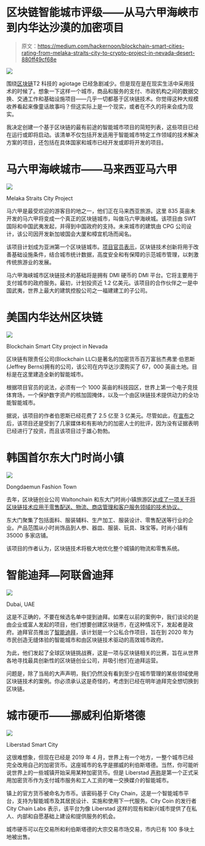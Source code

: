# 区块链智能城市评级——从马六甲海峡市到内华达沙漠的加密项目

> 原文：<https://medium.com/hackernoon/blockchain-smart-cities-rating-from-melaka-straits-city-to-crypto-project-in-nevada-desert-880ff49cf68e>

![](img/e212b8288cb296e15d79692377c5cfce.png)

围绕[区块链](https://hackernoon.com/tagged/blockchain)T2 科技的 agiotage 已经急剧减少。但是现在是在现实生活中采用技术的时候了。想象一下这样一个城市，商品和服务的支付、市政机构之间的数据交换、交通工作和基础设施项目——几乎一切都基于区块链技术。你觉得这种大规模收养看起来像童话故事吗？但这实际上是一个现实，或者在不久的将来会成为现实。

我决定创建一个基于区块链的最有前途的智能城市项目的简短列表，这些项目已经在运行或即将启动。该清单不仅包括开发适用于智能城市特定工作领域的技术解决方案的项目，还包括在具体国家和城市已经开发或即将开发的项目。

# 马六甲海峡城市——马来西亚马六甲

![](img/2e3cfc3398aab8703618cddfee36bda7.png)

Melaka Straits City Project

马六甲是最受欢迎的游客目的地之一，他们正在马来西亚旅游。这里 835 英亩未开发的马六甲将变成一个真正的区块链城市，叫做马六甲海峡城。该项目由 SWT 国际和中国武夷发起，并得到中国政府的支持。未来城市的建筑由 CPG 公司设计，该公司因开发新加坡国会大厦和樟宜机场而闻名。

该项目计划成为亚洲第一个区块链城市。[项目官员表示](https://malacca.io/)，区块链技术创新将用于改善基础设施条件，结合城市统计数据，高度安全和有保障的示范城市管理，以刺激传统旅游业的发展。

马六甲海峡城市区块链技术的基础将是拥有 DMI 硬币的 DMI 平台。它将主要用于支付城市的政府服务。最初，计划投资近 1.2 亿美元。该项目的合作伙伴之一是中国武夷，世界上最大的建筑控股公司之一福建建工的子公司。

# 美国内华达州区块链

![](img/994527f6e2f291f39a6ebc7c3482cb9d.png)

Blockchain Smart City project in Nevada

区块链有限责任公司(Blockchain LLC)是著名的加密货币百万富翁杰弗里·伯恩斯(Jeffrey Berns)拥有的公司，该公司在内华达沙漠购买了 67，000 英亩土地。目标是在这里建造全新的智能城市。

根据项目官员的说法，必须有一个 1000 英亩的科技园区，世界上第一个电子竞技体育场，一个保护数字资产的核加固掩体，以及一个由区块链技术提供动力的全功能智能城市。

据说，该项目的作者伯恩斯已经花费了 2.5 亿至 3 亿美元。尽管如此，在[宣布](https://www.dezeen.com/2018/11/06/blockchain-innovation-park-smart-city-nevada-jeffrey-berns/)之后，该项目还是受到了几家媒体和有影响力的加密人士的批评，因为没有证据表明已经进行了投资，而且该项目过于雄心勃勃。

# 韩国首尔东大门时尚小镇

![](img/9a6070bae51fab5aa2a44edfee28c809.png)

Dongdaemun Fashion Town

去年，区块链创业公司 Waltonchain 和东大门时尚小镇旅游区[达成了一项关于将区块链技术应用于零售配送、物流、商店管理和客户服务领域的技术协议。](/@Waltonchain_EN/waltonchian-partners-with-dongdaemun-fashion-town-to-initiate-its-first-implementation-of-588524ba5a19)

东大门聚集了包括面料、服装辅料、生产加工、服装设计、零售配送等行业的企业。产品范围从小时尚饰品到人参、器皿、服装、玩具、珠宝等。时尚小镇有 35000 多家店铺。

该项目的作者认为，区块链技术将极大地优化整个城镇的物流和零售系统。

# 智能迪拜—阿联酋迪拜

![](img/097192712839c08d59dd45ef465e6050.png)

Dubai, UAE

这是不正确的，不要在候选名单中提到迪拜。如果在以前的案例中，我们谈论的是由企业或富人发起的项目，他们想要创建区块链市，在这种情况下，发起者是政府。迪拜官员推出了[智能迪拜](https://www.ccn.com/can-dubai-become-the-first-blockchain-powered-city-by-2020)，该计划是一个公私合作项目，旨在到 2020 年为市民创造无缝体验的智能城市和由区块链技术驱动的高效城市政府。

为此，他们发起了全球区块链挑战赛，这是一项与区块链相关的比赛，旨在从世界各地寻找最具创新性的区块链创业公司，并吸引他们在迪拜运营。

问题是，除了当局的大声声明，我们仍然没有看到至少在城市管理的某些领域使用区块链技术的案例。你必须承认这是奇怪的，考虑到已经在明年迪拜完全想切换到区块链。

# 城市硬币——挪威利伯斯塔德

![](img/80af6aa23b786cfa896788246b0c49f8.png)

Liberstad Smart City

这很难想象，但现在已经是 2019 年 4 月，世界上有一个地方，一整个城市已经完全改用自己的加密货币。这座城市的名字是挪威的利伯斯塔德。当然，你可能听说世界上的一些城镇开始采用某种加密货币。但是 Liberstad [声称](https://www.smartcitiesworld.net/news/norways-first-private-city-adopts-city-coin-3851)是第一个正式采用加密货币作为支付城市服务和工人工资的唯一交换媒介的智能城市。

镇上的官方货币被命名为市币。该密码基于 City Chain，这是一个智能城市平台，支持为智能城市及其居民设计、实施和使用下一代服务。City Coin 的发行者 City Chain Labs 表示，该平台为像 Liberstad 这样的现有和新兴城市提供了在私人、内部和自愿基础上建设和提供服务的机会。

城市硬币可以在交易所和利伯斯塔德的大宗交易市场交易，市内已有 100 多块土地被出售。